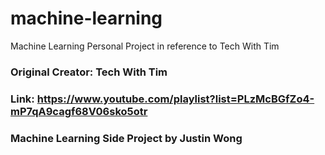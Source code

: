 # machine-learning
Machine Learning Personal Project in reference to Tech With Tim

### Original Creator: Tech With Tim<br>

### Link: https://www.youtube.com/playlist?list=PLzMcBGfZo4-mP7qA9cagf68V06sko5otr

### Machine Learning Side Project by Justin Wong